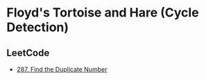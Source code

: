# Floyd's Tortoise and Hare (Cycle Detection)

## LeetCode

- [287. Find the Duplicate Number](https://leetcode.com/problems/find-the-duplicate-number/description/)